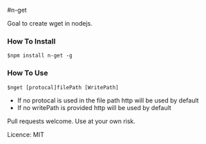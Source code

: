 #n-get

Goal to create wget in nodejs.

### How To Install
```
$npm install n-get -g

```
### How To Use
```
$nget [protocal]filePath [WritePath]
```
* If no protocal is used in the file path http will be used by default
* If no writePath is provided http will be used by default


Pull requests welcome. Use at your own risk.


Licence: MIT
